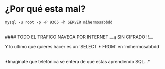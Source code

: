 # ¿Por qué esta mal?

`mysql -u root -p -P 9365 -h SERVER mihermosabbdd`

<br>
#### TODO EL TRAFICO NAVEGA POR INTERNET <!-- .element: class="fragment fade-left" --> __¡¡ SIN CIFRADO !!__ <!-- .element: class="fragment fade-left" -->

<p>Y lo ultimo que quieres hacer es un `SELECT * FROM` en `mihermosabbdd`</p><!-- .element: class="fragment fade-left" -->

<br>
*Imaginate que telefónica se entera de que estas aprendiendo SQL...*<!-- .element: class="fragment fade-left" -->

